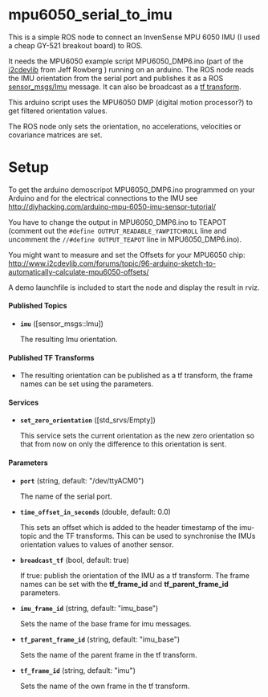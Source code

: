 mpu6050_serial_to_imu
=

This is a simple ROS node to connect an InvenSense MPU 6050 IMU  (I used a cheap GY-521 breakout board) to ROS.

It needs the MPU6050 example script MPU6050_DMP6.ino (part of the [i2cdevlib](http://www.i2cdevlib.com/) from Jeff Rowberg ) running on an arduino. The ROS node reads the IMU orientation from the serial port and publishes it as a ROS [sensor_msgs/Imu](http://docs.ros.org/api/sensor_msgs/html/msg/Imu.html) message. It can also be broadcast as a [tf transform](http://wiki.ros.org/tf).

This arduino script uses the MPU6050 DMP (digital motion processor?) to get filtered orientation values.

The ROS node only sets the orientation, no accelerations, velocities or covariance matrices are set.

Setup
=

To get the arduino demoscripot MPU6050_DMP6.ino programmed on your Arduino and for the electrical connections to the IMU see http://diyhacking.com/arduino-mpu-6050-imu-sensor-tutorial/

You have to change the output in MPU6050_DMP6.ino to TEAPOT (comment out the `#define OUTPUT_READABLE_YAWPITCHROLL` line and uncomment the  `//#define OUTPUT_TEAPOT` line in MPU6050_DMP6.ino).

You might want to measure and set the Offsets for your MPU6050 chip: http://www.i2cdevlib.com/forums/topic/96-arduino-sketch-to-automatically-calculate-mpu6050-offsets/

A demo launchfile is included to start the node and display the result in rviz.




#### Published Topics

* **`imu`** ([sensor_msgs::Imu])

	The resulting Imu orientation.

#### Published TF Transforms

*	The resulting orientation can be published as a tf transform, the frame names can be set using the parameters.


#### Services

* **`set_zero_orientation`** ([std_srvs/Empty])

	This service sets the current orientation as the new zero orientation so that from now on only the difference to this orientation is sent.


#### Parameters

* **`port`** (string, default: "/dev/ttyACM0")

	The name of the serial port.

* **`time_offset_in_seconds`** (double, default: 0.0)

	This sets an offset which is added to the header timestamp of the imu-topic and the TF transforms. This can be used to synchronise the IMUs orientation values to values of another sensor.


* **`broadcast_tf`** (bool, default: true)

	If true: publish the orientation of the IMU as a tf transform. The frame names can be set with the **tf_frame_id** and **tf_parent_frame_id** parameters.


* **`imu_frame_id`** (string, default: "imu_base")

	Sets the name of the base frame for imu messages.


* **`tf_parent_frame_id`** (string, default: "imu_base")

	Sets the name of the parent frame in the tf transform.


* **`tf_frame_id`** (string, default: "imu")

	Sets the name of the own frame in the tf transform.

